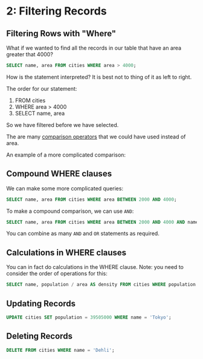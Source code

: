 # 2: Filtering Records

## Filtering Rows with "Where"

What if we wanted to find all the records in our table that have an area greater that 4000?

```sql
SELECT name, area FROM cities WHERE area > 4000;
```

How is the statement interpreted? It is best not to thing of it as left to right.

The order for our statement:

1. FROM cities
2. WHERE area > 4000
3. SELECT name, area

So we have filtered before we have selected.

The are many [comparison operators](https://www.postgresql.org/docs/14/functions-comparison.html) that we could have used instead of area.

An example of a more complicated comparison:

## Compound WHERE clauses

We can make some more complicated queries:

```sql
SELECT name, area FROM cities WHERE area BETWEEN 2000 AND 4000;
```

To make a compound comparison, we can use `AND`:

```sql
SELECT name, area FROM cities WHERE area BETWEEN 2000 AND 4000 AND name = 'Dehli';
```

You can combine as many `AND` and `OR` statements as required.

## Calculations in WHERE clauses

You can in fact do calculations in the WHERE clause. Note: you need to consider the order of operations for this:

```sql
SELECT name, population / area AS density FROM cities WHERE population / area > 6000;
```

## Updating Records

```sql
UPDATE cities SET population = 39505000 WHERE name = 'Tokyo';
```

## Deleting Records

```sql
DELETE FROM cities WHERE name = 'Dehli';
```
